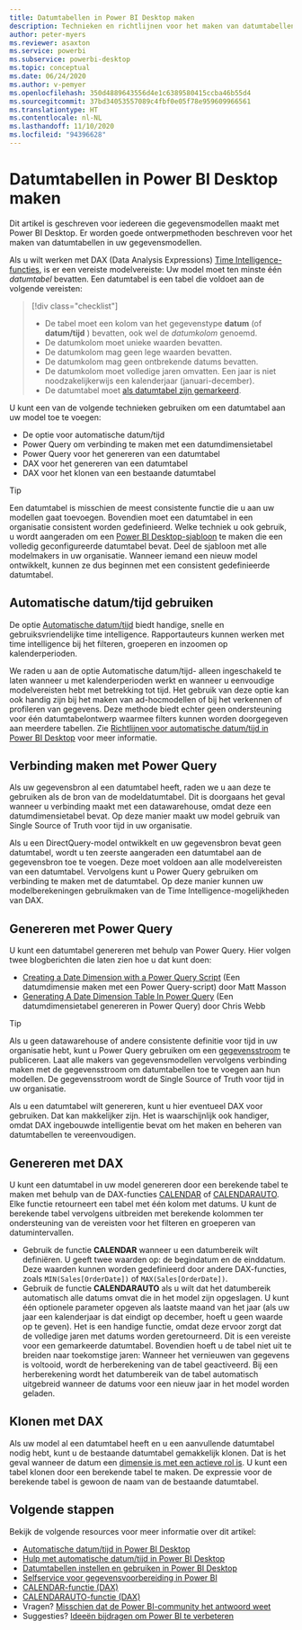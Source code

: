 ```yaml
---
title: Datumtabellen in Power BI Desktop maken
description: Technieken en richtlijnen voor het maken van datumtabellen in Power BI Desktop.
author: peter-myers
ms.reviewer: asaxton
ms.service: powerbi
ms.subservice: powerbi-desktop
ms.topic: conceptual
ms.date: 06/24/2020
ms.author: v-pemyer
ms.openlocfilehash: 350d4889643556d4e1c6389580415ccba46b55d4
ms.sourcegitcommit: 37bd34053557089c4fbf0e05f78e959609966561
ms.translationtype: HT
ms.contentlocale: nl-NL
ms.lasthandoff: 11/10/2020
ms.locfileid: "94396628"
---
```

# <a name="create-date-tables-in-power-bi-desktop"></a>Datumtabellen in Power BI Desktop maken

Dit artikel is geschreven voor iedereen die gegevensmodellen maakt met Power BI Desktop. Er worden goede ontwerpmethoden beschreven voor het maken van datumtabellen in uw gegevensmodellen.

Als u wilt werken met DAX (Data Analysis Expressions) [Time Intelligence-functies](/dax/time-intelligence-functions-dax), is er een vereiste modelvereiste: Uw model moet ten minste één _datumtabel_ bevatten. Een datumtabel is een tabel die voldoet aan de volgende vereisten:

> [!div class="checklist"]
> - De tabel moet een kolom van het gegevenstype **datum** (of **datum/tijd** ) bevatten, ook wel de _datumkolom_ genoemd.
> - De datumkolom moet unieke waarden bevatten.
> - De datumkolom mag geen lege waarden bevatten.
> - De datumkolom mag geen ontbrekende datums bevatten.
> - De datumkolom moet volledige jaren omvatten. Een jaar is niet noodzakelijkerwijs een kalenderjaar (januari-december).
> - De datumtabel moet [als datumtabel zijn gemarkeerd](../transform-model/desktop-date-tables.md#setting-your-own-date-table).

U kunt een van de volgende technieken gebruiken om een datumtabel aan uw model toe te voegen:

- De optie voor automatische datum/tijd
- Power Query om verbinding te maken met een datumdimensietabel
- Power Query voor het genereren van een datumtabel
- DAX voor het genereren van een datumtabel
- DAX voor het klonen van een bestaande datumtabel

> [!TIP]
> Een datumtabel is misschien de meest consistente functie die u aan uw modellen gaat toevoegen. Bovendien moet een datumtabel in een organisatie consistent worden gedefinieerd. Welke techniek u ook gebruik, u wordt aangeraden om een [Power BI Desktop-sjabloon](../create-reports/desktop-templates.md) te maken die een volledig geconfigureerde datumtabel bevat. Deel de sjabloon met alle modelmakers in uw organisatie. Wanneer iemand een nieuw model ontwikkelt, kunnen ze dus beginnen met een consistent gedefinieerde datumtabel.

## <a name="use-auto-datetime"></a>Automatische datum/tijd gebruiken

De optie [Automatische datum/tijd](../transform-model/desktop-auto-date-time.md) biedt handige, snelle en gebruiksvriendelijke time intelligence. Rapportauteurs kunnen werken met time intelligence bij het filteren, groeperen en inzoomen op kalenderperioden.

We raden u aan de optie Automatische datum/tijd- alleen ingeschakeld te laten wanneer u met kalenderperioden werkt en wanneer u eenvoudige modelvereisten hebt met betrekking tot tijd. Het gebruik van deze optie kan ook handig zijn bij het maken van ad-hocmodellen of bij het verkennen of profileren van gegevens. Deze methode biedt echter geen ondersteuning voor één datumtabelontwerp waarmee filters kunnen worden doorgegeven aan meerdere tabellen. Zie [Richtlijnen voor automatische datum/tijd in Power BI Desktop](auto-date-time.md) voor meer informatie.

## <a name="connect-with-power-query"></a>Verbinding maken met Power Query

Als uw gegevensbron al een datumtabel heeft, raden we u aan deze te gebruiken als de bron van de modeldatumtabel. Dit is doorgaans het geval wanneer u verbinding maakt met een datawarehouse, omdat deze een datumdimensietabel bevat. Op deze manier maakt uw model gebruik van Single Source of Truth voor tijd in uw organisatie.

Als u een DirectQuery-model ontwikkelt en uw gegevensbron bevat geen datumtabel, wordt u ten zeerste aangeraden een datumtabel aan de gegevensbron toe te voegen. Deze moet voldoen aan alle modelvereisten van een datumtabel. Vervolgens kunt u Power Query gebruiken om verbinding te maken met de datumtabel. Op deze manier kunnen uw modelberekeningen gebruikmaken van de Time Intelligence-mogelijkheden van DAX.

## <a name="generate-with-power-query"></a>Genereren met Power Query

U kunt een datumtabel genereren met behulp van Power Query. Hier volgen twee blogberichten die laten zien hoe u dat kunt doen:

- [Creating a Date Dimension with a Power Query Script](https://www.mattmasson.com/2014/02/creating-a-date-dimension-with-a-power-query-script/) (Een datumdimensie maken met een Power Query-script) door Matt Masson
- [Generating A Date Dimension Table In Power Query](https://blog.crossjoin.co.uk/2013/11/19/generating-a-date-dimension-table-in-power-query/) (Een datumdimensietabel genereren in Power Query) door Chris Webb

> [!TIP]
> Als u geen datawarehouse of andere consistente definitie voor tijd in uw organisatie hebt, kunt u Power Query gebruiken om een [gegevensstroom](../transform-model/dataflows/dataflows-introduction-self-service.md) te publiceren. Laat alle makers van gegevensmodellen vervolgens verbinding maken met de gegevensstroom om datumtabellen toe te voegen aan hun modellen. De gegevensstroom wordt de Single Source of Truth voor tijd in uw organisatie.

Als u een datumtabel wilt genereren, kunt u hier eventueel DAX voor gebruiken. Dat kan makkelijker zijn. Het is waarschijnlijk ook handiger, omdat DAX ingebouwde intelligentie bevat om het maken en beheren van datumtabellen te vereenvoudigen.

## <a name="generate-with-dax"></a>Genereren met DAX

U kunt een datumtabel in uw model genereren door een berekende tabel te maken met behulp van de DAX-functies [CALENDAR](/dax/calendar-function-dax) of [CALENDARAUTO](/dax/calendarauto-function-dax). Elke functie retourneert een tabel met één kolom met datums. U kunt de berekende tabel vervolgens uitbreiden met berekende kolommen ter ondersteuning van de vereisten voor het filteren en groeperen van datumintervallen.

- Gebruik de functie **CALENDAR** wanneer u een datumbereik wilt definiëren. U geeft twee waarden op: de begindatum en de einddatum. Deze waarden kunnen worden gedefinieerd door andere DAX-functies, zoals `MIN(Sales[OrderDate])` of `MAX(Sales[OrderDate])`.
- Gebruik de functie **CALENDARAUTO** als u wilt dat het datumbereik automatisch alle datums omvat die in het model zijn opgeslagen. U kunt één optionele parameter opgeven als laatste maand van het jaar (als uw jaar een kalenderjaar is dat eindigt op december, hoeft u geen waarde op te geven). Het is een handige functie, omdat deze ervoor zorgt dat de volledige jaren met datums worden geretourneerd. Dit is een vereiste voor een gemarkeerde datumtabel. Bovendien hoeft u de tabel niet uit te breiden naar toekomstige jaren: Wanneer het vernieuwen van gegevens is voltooid, wordt de herberekening van de tabel geactiveerd. Bij een herberekening wordt het datumbereik van de tabel automatisch uitgebreid wanneer de datums voor een nieuw jaar in het model worden geladen.

## <a name="clone-with-dax"></a>Klonen met DAX

Als uw model al een datumtabel heeft en u een aanvullende datumtabel nodig hebt, kunt u de bestaande datumtabel gemakkelijk klonen. Dat is het geval wanneer de datum een [dimensie is met een actieve rol is](star-schema.md#role-playing-dimensions). U kunt een tabel klonen door een berekende tabel te maken. De expressie voor de berekende tabel is gewoon de naam van de bestaande datumtabel.

## <a name="next-steps"></a>Volgende stappen

Bekijk de volgende resources voor meer informatie over dit artikel:

- [Automatische datum/tijd in Power BI Desktop](../transform-model/desktop-auto-date-time.md)
- [Hulp met automatische datum/tijd in Power BI Desktop](auto-date-time.md)
- [Datumtabellen instellen en gebruiken in Power BI Desktop](../transform-model/desktop-date-tables.md)
- [Selfservice voor gegevensvoorbereiding in Power BI](../transform-model/dataflows/dataflows-introduction-self-service.md)
- [CALENDAR-functie (DAX)](/dax/calendar-function-dax)
- [CALENDARAUTO-functie (DAX)](/dax/calendarauto-function-dax)
- Vragen? [Misschien dat de Power BI-community het antwoord weet](https://community.powerbi.com/)
- Suggesties? [Ideeën bijdragen om Power BI te verbeteren](https://ideas.powerbi.com/)